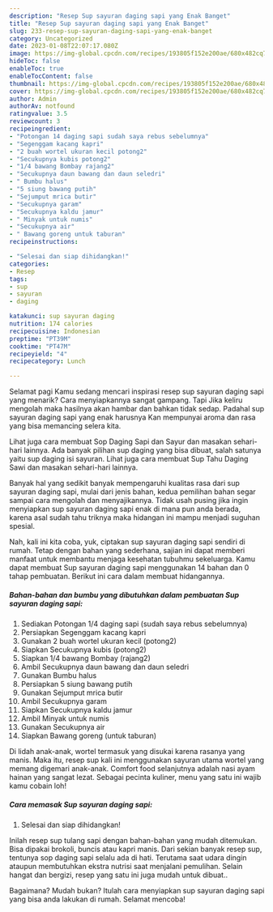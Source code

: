 ```yaml
---
description: "Resep Sup sayuran daging sapi yang Enak Banget"
title: "Resep Sup sayuran daging sapi yang Enak Banget"
slug: 233-resep-sup-sayuran-daging-sapi-yang-enak-banget
category: Uncategorized
date: 2023-01-08T22:07:17.080Z
image: https://img-global.cpcdn.com/recipes/193805f152e200ae/680x482cq70/sup-sayuran-daging-sapi-foto-resep-utama.jpg
hideToc: false
enableToc: true
enableTocContent: false
thumbnail: https://img-global.cpcdn.com/recipes/193805f152e200ae/680x482cq70/sup-sayuran-daging-sapi-foto-resep-utama.jpg
cover: https://img-global.cpcdn.com/recipes/193805f152e200ae/680x482cq70/sup-sayuran-daging-sapi-foto-resep-utama.jpg
author: Admin
authorAv: notfound
ratingvalue: 3.5
reviewcount: 3
recipeingredient:
- "Potongan 14 daging sapi sudah saya rebus sebelumnya"
- "Segenggam kacang kapri"
- "2 buah wortel ukuran kecil potong2"
- "Secukupnya kubis potong2"
- "1/4 bawang Bombay rajang2"
- "Secukupnya daun bawang dan daun seledri"
- " Bumbu halus"
- "5 siung bawang putih"
- "Sejumput mrica butir"
- "Secukupnya garam"
- "Secukupnya kaldu jamur"
- " Minyak untuk numis"
- "Secukupnya air"
- " Bawang goreng untuk taburan"
recipeinstructions:

- "Selesai dan siap dihidangkan!"
categories:
- Resep
tags:
- sup
- sayuran
- daging

katakunci: sup sayuran daging 
nutrition: 174 calories
recipecuisine: Indonesian
preptime: "PT39M"
cooktime: "PT47M"
recipeyield: "4"
recipecategory: Lunch

---
```



Selamat pagi Kamu sedang mencari inspirasi resep sup sayuran daging sapi yang menarik? Cara menyiapkannya sangat gampang. Tapi Jika keliru mengolah maka hasilnya akan hambar dan bahkan tidak sedap. Padahal sup sayuran daging sapi yang enak harusnya Kan mempunyai aroma dan rasa yang bisa memancing selera kita.


Lihat juga cara membuat Sop Daging Sapi dan Sayur dan masakan sehari-hari lainnya. Ada banyak pilihan sup daging yang bisa dibuat, salah satunya yaitu sup daging isi sayuran. Lihat juga cara membuat Sup Tahu Daging Sawi dan masakan sehari-hari lainnya.

Banyak hal yang sedikit banyak mempengaruhi kualitas rasa dari sup sayuran daging sapi, mulai dari jenis bahan, kedua pemilihan bahan segar sampai cara mengolah dan menyajikannya. Tidak usah pusing jika ingin menyiapkan sup sayuran daging sapi enak di mana pun anda berada, karena asal sudah tahu triknya maka hidangan ini mampu menjadi suguhan spesial.


Nah, kali ini kita coba, yuk, ciptakan sup sayuran daging sapi sendiri di rumah. Tetap dengan bahan yang sederhana, sajian ini dapat memberi manfaat untuk membantu menjaga kesehatan tubuhmu sekeluarga. Kamu dapat membuat Sup sayuran daging sapi menggunakan 14 bahan dan 0 tahap pembuatan. Berikut ini cara dalam membuat hidangannya.

<!--inarticleads1-->

##### Bahan-bahan dan bumbu yang dibutuhkan dalam pembuatan Sup sayuran daging sapi:

1. Sediakan Potongan 1/4 daging sapi (sudah saya rebus sebelumnya)
1. Persiapkan Segenggam kacang kapri
1. Gunakan 2 buah wortel ukuran kecil (potong2)
1. Siapkan Secukupnya kubis (potong2)
1. Siapkan 1/4 bawang Bombay (rajang2)
1. Ambil Secukupnya daun bawang dan daun seledri
1. Gunakan  Bumbu halus
1. Persiapkan 5 siung bawang putih
1. Gunakan Sejumput mrica butir
1. Ambil Secukupnya garam
1. Siapkan Secukupnya kaldu jamur
1. Ambil  Minyak untuk numis
1. Gunakan Secukupnya air
1. Siapkan  Bawang goreng (untuk taburan)


Di lidah anak-anak, wortel termasuk yang disukai karena rasanya yang manis. Maka itu, resep sup kali ini menggunakan sayuran utama wortel yang memang digemari anak-anak. Comfort food selanjutnya adalah nasi ayam hainan yang sangat lezat. Sebagai pecinta kuliner, menu yang satu ini wajib kamu cobain loh! 

<!--inarticleads2-->

##### Cara memasak Sup sayuran daging sapi:


1. Selesai dan siap dihidangkan!

Inilah resep sup tulang sapi dengan bahan-bahan yang mudah ditemukan. Bisa dipakai brokoli, buncis atau kapri manis. Dari sekian banyak resep sup, tentunya sop daging sapi selalu ada di hati. Terutama saat udara dingin ataupun membutuhkan ekstra nutrisi saat menjalani pemulihan. Selain hangat dan bergizi, resep yang satu ini juga mudah untuk dibuat.. 

Bagaimana? Mudah bukan? Itulah cara menyiapkan sup sayuran daging sapi yang bisa anda lakukan di rumah. Selamat mencoba!
